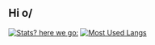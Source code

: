 ## Hi o/

[![Stats? here we go:](https://github-readme-stats.vercel.app/api?username=cthulhu-irl&theme=dracula)](https://github.com/anuraghazra/github-readme-stats)
[![Most Used Langs](https://github-readme-stats.vercel.app/api/top-langs/?username=cthulhu-irl&layout=compact&theme=dracula)](https://github.com/anuraghazra/github-readme-stats)
